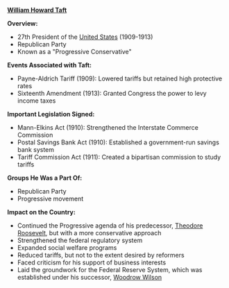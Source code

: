 **[William Howard Taft](./../william-howard-taft/)**

**Overview:**

* 27th President of the [United States](./../united-states/) (1909-1913)
* Republican Party
* Known as a "Progressive Conservative"

**Events Associated with Taft:**

* Payne-Aldrich Tariff (1909): Lowered tariffs but retained high protective rates
* Sixteenth Amendment (1913): Granted Congress the power to levy income taxes

**Important Legislation Signed:**

* Mann-Elkins Act (1910): Strengthened the Interstate Commerce Commission
* Postal Savings Bank Act (1910): Established a government-run savings bank system
* Tariff Commission Act (1911): Created a bipartisan commission to study tariffs

**Groups He Was a Part Of:**

* Republican Party
* Progressive movement

**Impact on the Country:**

* Continued the Progressive agenda of his predecessor, [Theodore Roosevelt](./../theodore-roosevelt/), but with a more conservative approach
* Strengthened the federal regulatory system
* Expanded social welfare programs
* Reduced tariffs, but not to the extent desired by reformers
* Faced criticism for his support of business interests
* Laid the groundwork for the Federal Reserve System, which was established under his successor, [Woodrow Wilson](./../woodrow-wilson/)
